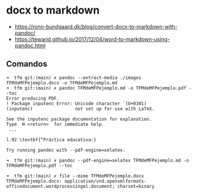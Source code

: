# docx to markdown

* <https://ronn-bundgaard.dk/blog/convert-docx-to-markdown-with-pandoc/>
* <https://tewarid.github.io/2017/12/04/word-to-markdown-using-pandoc.html>


## Comandos

```
➜  tfm git:(main) ✗ pandoc --extract-media ./images TFMdeMFPejemplo.docx -o TFMdeMFPejemplo.md
➜  tfm git:(main) ✗ pandoc TFMdeMFPejemplo.md -o TFMdeMFPejemplo.pdf --toc
Error producing PDF.
! Package inputenc Error: Unicode character ́ (U+0301)
(inputenc)                not set up for use with LaTeX.

See the inputenc package documentation for explanation.
Type  H <return>  for immediate help.
 ...                                              
                                                  
l.92 \textbf{“Práctica educativa:}

Try running pandoc with --pdf-engine=xelatex.
```

```
➜  tfm git:(main) ✗ pandoc --pdf-engine=xelatex TFMdeMFPejemplo.md -o TFMdeMFPejemplo.pdf --toc
```


```
➜  tfm git:(main) ✗ file --mime TFMdeMFPejemplo.docx 
TFMdeMFPejemplo.docx: application/vnd.openxmlformats-officedocument.wordprocessingml.document; charset=binary
```
